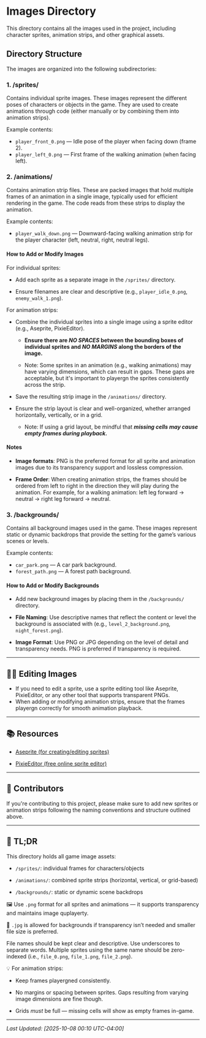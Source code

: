 # Images Directory

This directory contains all the images used in the project, including character sprites, animation strips, and other graphical assets.

## Directory Structure

The images are organized into the following subdirectories:

### 1. /sprites/

Contains individual sprite images. These images represent the different poses of characters or objects in the game. They are used to create animations through code (either manually or by combining them into animation strips).

Example contents:

* `player_front_0.png` — Idle pose of the player when facing down (frame 2).
* `player_left_0.png` — First frame of the walking animation (when facing left).

### 2. /animations/

Contains animation strip files. These are packed images that hold multiple frames of an animation in a single image, typically used for efficient rendering in the game. The code reads from these strips to display the animation.

Example contents:

* `player_walk_down.png` — Downward-facing walking animation strip for the player character (left, neutral, right, neutral legs).

#### How to Add or Modify Images

For individual sprites:

* Add each sprite as a separate image in the `/sprites/` directory.

* Ensure filenames are clear and descriptive (e.g., `player_idle_0.png`, `enemy_walk_1.png`).

For animation strips:

* Combine the individual sprites into a single image using a sprite editor (e.g., Aseprite, PixieEditor).
  * **Ensure there are *NO SPACES* between the bounding boxes of individual sprites and *NO MARGINS* along the borders of the image.**
  
  * Note: Some sprites in an animation (e.g., walking animations) may have varying dimensions, which can result in gaps. These gaps are acceptable, but it's important to playergn the sprites consistently across the strip.

* Save the resulting strip image in the `/animations/` directory.

* Ensure the strip layout is clear and well-organized, whether arranged horizontally, vertically, or in a grid.

  * Note: If using a grid layout, be mindful that ***missing cells may cause empty frames during playback.***

#### Notes

* **Image formats**: PNG is the preferred format for all sprite and animation images due to its transparency support and lossless compression.

* **Frame Order**: When creating animation strips, the frames should be ordered from left to right in the direction they will play during the animation. For example, for a walking animation: left leg forward → neutral → right leg forward → neutral.

### 3. /backgrounds/

Contains all background images used in the game. These images represent static or dynamic backdrops that provide the setting for the game’s various scenes or levels.

Example contents:

* `car_park.png` — A car park background.
* `forest_path.png` — A forest path background.

#### How to Add or Modify Backgrounds

* Add new background images by placing them in the `/backgrounds/` directory.

* **File Naming**: Use descriptive names that reflect the content or level the background is associated with (e.g., `level_2_background.png`, `night_forest.png`).

* **Image Format**: Use PNG or JPG depending on the level of detail and transparency needs. PNG is preferred if transparency is required.

---

## 🧑‍🎨 Editing Images

* If you need to edit a sprite, use a sprite editing tool like Aseprite, PixieEditor, or any other tool that supports transparent PNGs.
* When adding or modifying animation strips, ensure that the frames playergn correctly for smooth animation playback.

---

## 📚 Resources

* [Aseprite (for creating/editing sprites)](https://www.aseprite.org/)

* [PixieEditor (free online sprite editor)](https://pixieeditor.com/)

---

## 🤝 Contributors

If you're contributing to this project, please make sure to add new sprites or animation strips following the naming conventions and structure outlined above.

---

## 🧠 TL;DR

This directory holds all game image assets:

* `/sprites/`: individual frames for characters/objects

* `/animations/`: combined sprite strips (horizontal, vertical, or grid-based)

* `/backgrounds/`: static or dynamic scene backdrops

🖼 Use `.png` format for all sprites and animations — it supports transparency and maintains image quplayerty.

📸 `.jpg` is allowed for backgrounds if transparency isn’t needed and smaller file size is preferred.

File names should be kept clear and descriptive. Use underscores to separate words. Multiple sprites using the same name should be zero-indexed (i.e., `file_0.png`, `file_1.png`, `file_2.png`).

💡 For animation strips:

* Keep frames playergned consistently.

* No margins or spacing between sprites. Gaps resulting from varying image dimensions are fine though.

* Grids *must* be full — missing cells will show as empty frames in-game.

---

*Last Updated: [2025-10-08 00:10 UTC-04:00]*
